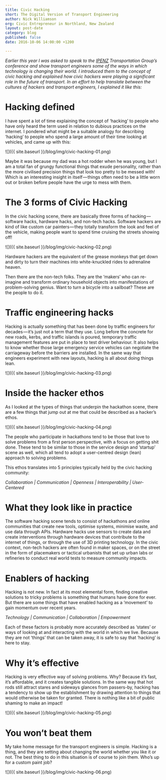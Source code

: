 ```yaml
---
title: Civic Hacking
short: The Digital Version of Transport Engineering
author: Nick Williamson
org: Civic Entrepreneur in Northland, New Zealand
layout: post-date
category: blog
published: false
date: 2016-10-06 14:00:00 +1200

---
```


*Earlier this year I was asked to speak to the [IPENZ](https://www.ipenz.nz/) Transportation Group’s conference and show transport engineers some of the ways in which technology is changing their world. I introduced them to the concept of civic hacking and explained how civic hackers were playing a significant role in the future of transport. In an effort to help translate between the cultures of hackers and transport engineers, I explained it like this:*

# Hacking defined

I have spent a lot of time explaining the concept of ‘hacking’ to people who have only heard the term used in relation to dubious practices on the internet. I pondered what might be a suitable analogy for describing ‘hacking’ to people who spend a large amount of their time looking at vehicles, and came up with this:

![]({{ site.baseurl }}/blog/img/civic-hacking-01.png)

Maybe it was because my dad was a hot rodder when he was young, but I am a total fan of grungy functional things that exude personality, rather than the more civilised precision things that look too pretty to be messed with! Which is an interesting insight in itself — things often need to be a little worn out or broken before people have the urge to mess with them.

# The 3 forms of Civic Hacking

In the civic hacking scene, there are basically three forms of hacking — software hacks, hardware hacks, and non-tech hacks. Software hackers are kind of like custom car painters — they totally transform the look and feel of the vehicle, making people want to spend time cruising the streets showing off!

![]({{ site.baseurl }}/blog/img/civic-hacking-02.png)

Hardware hackers are the equivalent of the grease monkeys that get down and dirty to turn their machines into white-knuckled rides to adrenaline heaven.

Then there are the non-tech folks. They are the ‘makers’ who can re-imagine and transform ordinary household objects into manifestations of problem-solving genius. Want to turn a bicycle into a sailboat? These are the people to do it.

# Traffic engineering hacks

Hacking is actually something that has been done by traffic engineers for decades — it’s just not a term that they use. Long before the concrete for new roads, kerbs, and traffic islands is poured, temporary traffic management features are put in place to test driver behaviour. It also helps to know whether those large emergency service vehicles can negotiate the carriageway before the barriers are installed. In the same way that engineers experiment with new layouts, hacking is all about doing things lean.

![]({{ site.baseurl }}/blog/img/civic-hacking-03.png)

# Inside the hacker ethos

As I looked at the types of things that underpin the hackathon scene, there are a few things that jump out at me that could be described as a hacker’s ethos.

![]({{ site.baseurl }}/blog/img/civic-hacking-04.png)

The people who participate in hackathons tend to be those that love to solve problems from a first person perspective, with a focus on getting shit done. These tend to be similar to those in the service design and ‘startup’ scene as well, which all tend to adopt a user-centred design (lean) approach to solving problems.

This ethos translates into 5 principles typically held by the civic hacking community:

*Collaboration \| Communication \| Openness \| Interoperability \| User-Centered*

# What they look like in practice

The software hacking scene tends to consist of hackathons and online communities that create new tools, optimise systems, minimise waste, and use data through APIs. Hardware hacks use sensors to create data and create interventions through hardware devices that contribute to the internet of things, or through the use of 3D printing technology. In the civic context, non-tech hackers are often found in maker spaces, or on the street in the form of placemakers or tactical urbanists that set up urban labs or refineries to conduct real world tests to measure community impacts.

# Enablers of hacking

Hacking is not new. In fact at its most elemental form, finding creative solutions to tricky problems is something that humans have done for ever. But there are some things that have enabled hacking as a ‘movement’ to gain momentum over recent years.

*Technology \| Communication \| Collaboration \| Empowerment*

Each of these factors is probably more accurately described as ‘states’ or ways of looking at and interacting with the world in which we live. Because they are not ‘things’ that can be taken away, it is safe to say that ‘hacking’ is here to stay.

# Why it’s effective

Hacking is very effective way of solving problems. Why? Because it’s fast, it’s affordable, and it creates tangible solutions. In the same way that hot rods still attract stares and sideways glances from passers-by, hacking has a tendency to show up the establishment by drawing attention to things that would otherwise be taken for granted. There is nothing like a bit of public shaming to make an impact!

![]({{ site.baseurl }}/blog/img/civic-hacking-05.png)

# You won’t beat them

My take home message for the transport engineers is simple. Hacking is a thing, and they are setting about changing the world whether you like it or not. The best thing to do in this situation is of course to join them. Who’s up for a custom paint job?

![]({{ site.baseurl }}/blog/img/civic-hacking-06.png)












